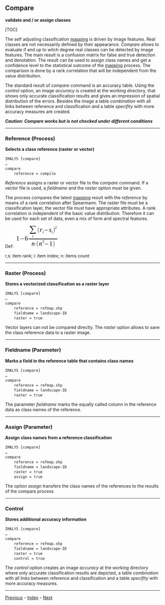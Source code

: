 ## Compare	

**validate and / or assign classes**

[TOC]

The self adjusting classification [mapping](9_Mapping.md) is driven by image features. Real classes are not necessarily defined by their appearance. *Compare* allows to evaluate if and up to witch degree real classes can be detected by image features. The main result is a confusion matrix for false and true detection and denotation. The result can be used to assign class names and get a confidence level to the statistical outcome of the [mapping](9_Mapping.md) process. The comparison is done by a rank correlation that will be independent from the value distribution.

The standard result of *compare* command is an accuracy table. Using the *control* option, an image *accuracy* is created at the working directory, that shows only accurate classification results and gives an impression of spatial distribution of the errors. Besides the image a table *combination* with all links between reference and classification and a table *specifity* with more accuracy measures are created. 

***Caution: Compare works but is not checked under different conditions***

------

### Reference (Process)

**Selects a class reference (raster or vector)**

```
IMALYS [compare]
…
compare
	reference = compile
```

*Reference* assigns a raster or vector file to the *compare* command. If a vector file is used, a *fieldname* and the *raster* option must be given. 

The process compares the latest [mapping](9_Mapping.md) result with the *reference* by means of a rank correlation after Spearmann. The raster file must be a classification layer, the vector file must have appropriate attributes. A rank correlation is independent of the basic value distribution. Therefore it can be used for each set of data, even a mix of form and spectral features.

Def: ![](../images/M10_Rank.png)

r,s: item rank; i: item index; n: items count

------

### Raster (Process)

**Stores a vectorized classification as a raster layer**

```
IMALYS [compare]
…
compare
	reference = refmap.shp
	fieldname = landscape-ID
	raster = true
```

Vector layers can not be compared directly. The *raster* option allows to save the class reference data to a raster image.  

------

### Fieldname (Parameter)

**Marks a field in the reference table that contains class names**

```
IMALYS [compare]
…
compare
	reference = refmap.shp
	fieldname = landscape-ID
	raster = true
```

The parameter *fieldname* marks the equally called column in the reference data as class names of the reference.

------

### Assign (Parameter)

**Assign class names from a reference classification**

```
IMALYS [compare]
…
compare
	reference = refmap.shp
	fieldname = landscape-ID
	raster = true
	assign = true
```

The option *assign* transfers the class names of the references to the results of the compare process

------

### Control

**Stores additional accuracy information**

```
IMALYS [compare]
…
compare
	reference = refmap.shp
	fieldname = landscape-ID
	raster = true
	control = true
```

The *control* option creates an image *accuracy* at the working directory where only accurate classification results are depicted, a table *combination* with all links between reference and classification and a table *specifity* with more accuracy measures. 

-----

[Previous](9_Mapping.md)	–	[Index](README.md)	–	[Next](11_Export.md)

